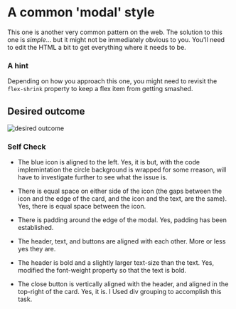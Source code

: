 # A common 'modal' style
This one is another very common pattern on the web. The solution to this one is _simple_... but it might not be immediately obvious to you. You'll need to edit the HTML a bit to get everything where it needs to be.

### A hint
Depending on how you approach this one, you might need to revisit the `flex-shrink` property to keep a flex item from getting smashed.

## Desired outcome

![desired outcome](./desired-outcome.png)

### Self Check

- The blue icon is aligned to the left.
Yes, it is but, with the code implemintation the circle background is wrapped for some rreason, will have to investigate further to see what the issue is. 

- There is equal space on either side of the icon (the gaps between the icon and the edge of the card, and the icon and the text, are the same).
Yes, there is equal space between the icon.

- There is padding around the edge of the modal.
Yes, padding has been established.

- The header, text, and buttons are aligned with each other.
More or less yes they are. 

- The header is bold and a slightly larger text-size than the text.
Yes, modified the font-weight property so that the text is bold. 

- The close button is vertically aligned with the header, and aligned in the top-right of the card.
Yes, it is. I Used div grouping to accomplish this task.
